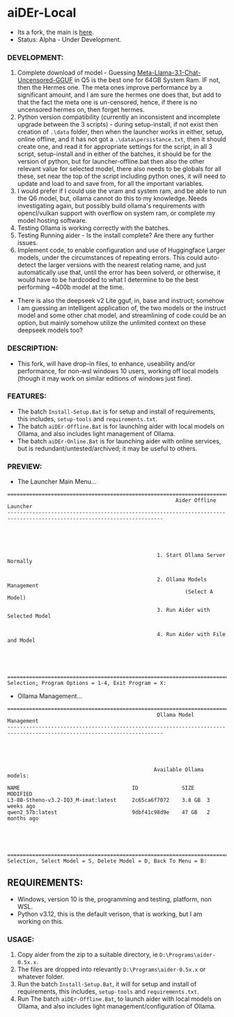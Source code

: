# aiDEr-Local
- Its a fork, the main is [here](https://aider.chat/).
- Status: Alpha - Under Development.

### DEVELOPMENT:
1. Complete download of model - Guessing [Meta-Llama-3.1-Chat-Uncensored-GGUF](https://huggingface.co/mradermacher/Meta-Llama-3.1-Chat-Uncensored-GGUF) in Q5 is the best one for 64GB System Ram. IF not, then the Hermes one. The meta ones improve performance by a significant amount, and I am sure the hermes one does that, but add to that the fact the meta one is un-censored, hence, if there is no uncensored hermes on, then forget hermes. 
1. Python version compatibility (currently an inconsistent and incomplete upgrade between the 3 scripts) - during setup-install, if not exist then creation of `.\data` folder, then when the launcher works in either, setup, online offline, and it has not got a `.\data\persistance.txt`, then it should create one, and read it for appropriate settings for the script, in all 3 script, setup-install and in either of the batches, it should be for the version of python, but for  launcher-offline.bat then also the other relevant value for selected model, there also needs to be globals for all these, set near the top of the script including python ones, it will need to update and load to and save from, for all the important variables.
2. I would prefer if I could use the vram and system ram, and be able to run the Q6 model, but, ollama cannot do this to my knowledge. Needs investigating again, but possibly build ollama's requirements with opencl/vulkan support with overflow on system ram, or complete my model hosting software. 
2. Testing Ollama is working correctly with the batches. 
3. Testing Running aider - Is the install complete? Are there any further issues.
4. Implement code, to enable configuration and use of Huggingface Larger models, under the circumstances of repeating errors. This could auto-detect the larger versions with the nearest relating name, and just automatically use that, until the error has been solverd, or otherwise, it would have to be hardcoded to what I determine to be the best performing ~400b model at the time.
-  There is also the deepseek v2 Lite gguf, in, base and instruct; somehow I am guessing an intelligent application of, the two models or the instruct model and some other chat model, and streamlining of code could be an option, but mainly somehow utilize the unlimited context on these deepseek models too?

### DESCRIPTION:
- This fork, will have drop-in files, to enhance, useability and/or performance, for non-wsl windows 10 users, working off local models (though it may work on similar editions of windows just fine).

### FEATURES:
- The batch `Install-Setup.Bat` is for setup and install of requirements, this includes, `setup-tools` and `requirements.txt`.
- The batch `aiDEr-Offline.Bat` is for launching aider with local models on Ollama, and also includes light management of Ollama.
- The batch `aiDEr-Online.Bat` is for launching aider with online services, but is redundant/untested/archived; it may be useful to others.

### PREVIEW:
- The Launcher Main Menu...
```
========================================================================================================================
                                                      Aider Offline Launcher
------------------------------------------------------------------------------------------------------------------------





                                                1. Start Ollama Server Normally


                                                2. Ollama Models Management
                                                         (Select A Model)

                                                3. Run Aider with Selected Model


                                                4. Run Aider with File and Model





========================================================================================================================
Selection; Program Options = 1-4, Exit Program = X:
```
- Ollama Management...
```
========================================================================================================================
                                                Ollama Model Management
------------------------------------------------------------------------------------------------------------------------





                                               Available Ollama models:

NAME                                    ID              SIZE    MODIFIED
L3-8B-Stheno-v3.2-IQ3_M-imat:latest     2c65ca6f7072    3.8 GB  3 weeks ago
qwen2_57b:latest                        9dbf41c98d9e    47 GB   2 months ago





========================================================================================================================
Selection, Select Model = S, Delete Model = D, Back To Menu = B:
```

## REQUIREMENTS:
- Windows, version 10 is the, programming and testing, platform, non WSL.
- Python v3.12, this is the default verison, that is working, but I am working on this.
 

### USAGE:
1. Copy aider from the zip to a suitable directory, ie `D:\Programs\aider-0.5x.x`.
2. The files are dropped into relevantly `D:\Programs\aider-0.5x.x` or whatever folder. 
3. Run the batch `Install-Setup.Bat`, it will for setup and install of requirements, this includes, `setup-tools` and `requirements.txt`.
4. Run The batch `aiDEr-Offline.Bat`, to launch aider with local models on Ollama, and also includes light management/configuration of Ollama.
